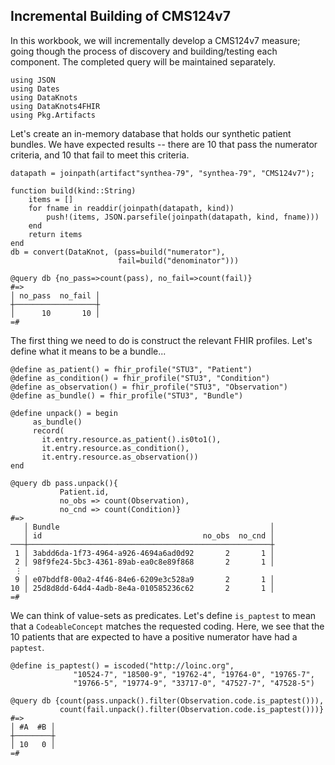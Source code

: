 ## Incremental Building of CMS124v7

In this workbook, we will incrementally develop a CMS124v7 measure;
going though the process of discovery and building/testing each
component. The completed query will be maintained separately.

    using JSON
    using Dates
    using DataKnots
    using DataKnots4FHIR
    using Pkg.Artifacts

Let's create an in-memory database that holds our synthetic patient
bundles. We have expected results -- there are 10 that pass the
numerator criteria, and 10 that fail to meet this criteria.

    datapath = joinpath(artifact"synthea-79", "synthea-79", "CMS124v7");

    function build(kind::String)
        items = []
        for fname in readdir(joinpath(datapath, kind))
            push!(items, JSON.parsefile(joinpath(datapath, kind, fname)))
        end
        return items
    end
    db = convert(DataKnot, (pass=build("numerator"),
                            fail=build("denominator")))

    @query db {no_pass=>count(pass), no_fail=>count(fail)}
    #=>
    │ no_pass  no_fail │
    ┼──────────────────┼
    │      10       10 │
    =#

The first thing we need to do is construct the relevant FHIR profiles.
Let's define what it means to be a bundle...

    @define as_patient() = fhir_profile("STU3", "Patient")
    @define as_condition() = fhir_profile("STU3", "Condition")
    @define as_observation() = fhir_profile("STU3", "Observation")
    @define as_bundle() = fhir_profile("STU3", "Bundle")

    @define unpack() = begin
         as_bundle()
         record(
           it.entry.resource.as_patient().is0to1(),
           it.entry.resource.as_condition(),
           it.entry.resource.as_observation())
    end

    @query db pass.unpack(){
               Patient.id,
               no_obs => count(Observation),
               no_cnd => count(Condition)}
    #=>
       │ Bundle                                               │
       │ id                                    no_obs  no_cnd │
    ───┼──────────────────────────────────────────────────────┼
     1 │ 3abdd6da-1f73-4964-a926-4694a6ad0d92       2       1 │
     2 │ 98f9fe24-5bc3-4361-89ab-ea0c8e89f868       2       1 │
     ⋮
     9 │ e07bddf8-00a2-4f46-84e6-6209e3c528a9       2       1 │
    10 │ 25d8d8dd-64d4-4adb-8e4a-010585236c62       2       1 │
    =#

We can think of value-sets as predicates. Let's define ``is_paptest`` to
mean that a ``CodeableConcept`` matches the requested coding. Here, we
see that the 10 patients that are expected to have a positive numerator
have had a ``paptest``.

    @define is_paptest() = iscoded("http://loinc.org",
                  "10524-7", "18500-9", "19762-4", "19764-0", "19765-7",
                  "19766-5", "19774-9", "33717-0", "47527-7", "47528-5")

    @query db {count(pass.unpack().filter(Observation.code.is_paptest())),
               count(fail.unpack().filter(Observation.code.is_paptest()))}
    #=>
    │ #A  #B │
    ┼────────┼
    │ 10   0 │
    =#

